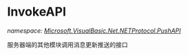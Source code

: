 ﻿# InvokeAPI
_namespace: <a href="#" onClick="load('/docs/Microsoft.VisualBasic.Net.NETProtocol.PushAPI/index.md')">Microsoft.VisualBasic.Net.NETProtocol.PushAPI</a>_

服务器端的其他模块调用消息更新推送的接口




